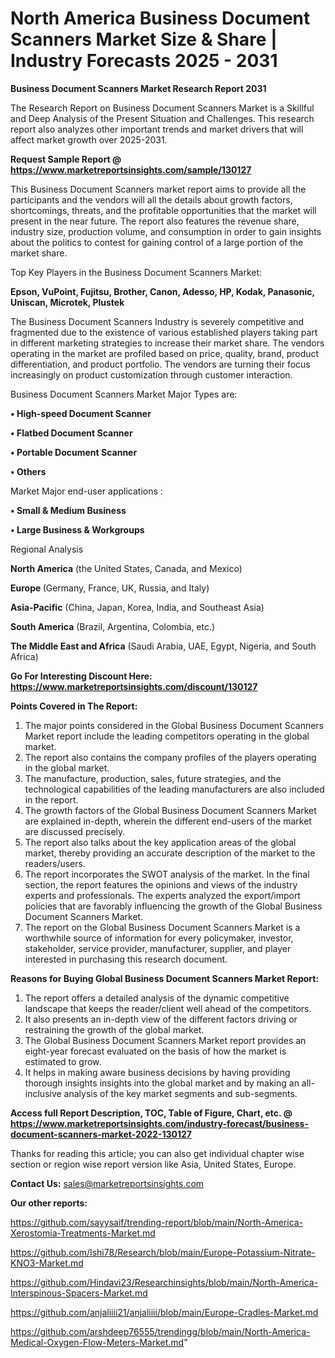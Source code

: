 # North America Business Document Scanners Market Size & Share | Industry Forecasts 2025 - 2031

<strong>Business Document Scanners Market Research Report 2031</strong>

The Research Report on Business Document Scanners Market is a Skillful and Deep Analysis of the Present Situation and Challenges. This research report also analyzes other important trends and market drivers that will affect market growth over 2025-2031.

<strong>Request Sample Report @ <a href=https://www.marketreportsinsights.com/sample/130127>https://www.marketreportsinsights.com/sample/130127</a></strong>

This Business Document Scanners market report aims to provide all the participants and the vendors will all the details about growth factors, shortcomings, threats, and the profitable opportunities that the market will present in the near future. The report also features the revenue share, industry size, production volume, and consumption in order to gain insights about the politics to contest for gaining control of a large portion of the market share.

Top Key Players in the Business Document Scanners Market:

<strong>Epson, VuPoint, Fujitsu, Brother, Canon, Adesso, HP, Kodak, Panasonic, Uniscan, Microtek, Plustek</strong>

The Business Document Scanners Industry is severely competitive and fragmented due to the existence of various established players taking part in different marketing strategies to increase their market share. The vendors operating in the market are profiled based on price, quality, brand, product differentiation, and product portfolio. The vendors are turning their focus increasingly on product customization through customer interaction.

Business Document Scanners Market Major Types are:

<strong>• High-speed Document Scanner

• Flatbed Document Scanner

• Portable Document Scanner

• Others</strong>

Market Major end-user applications :

<strong>• Small & Medium Business

• Large Business & Workgroups</strong>

Regional Analysis

</u><strong><b>North America</b></strong> (the United States, Canada, and Mexico)

<strong><b>Europe </b></strong>(Germany, France, UK, Russia, and Italy)

<strong><b>Asia-Pacific</b></strong> (China, Japan, Korea, India, and Southeast Asia)

<strong><b>South America</b></strong> (Brazil, Argentina, Colombia, etc.)

<strong><b>The Middle East and Africa</b></strong> (Saudi Arabia, UAE, Egypt, Nigeria, and South Africa)

<strong>Go For Interesting Discount Here: <a href=https://www.marketreportsinsights.com/discount/130127>https://www.marketreportsinsights.com/discount/130127</a></strong>

<strong>Points Covered in The Report:</strong>
<ol>
  <li>The major points considered in the Global Business Document Scanners Market report include the leading competitors operating in the global market.</li>
  <li>The report also contains the company profiles of the players operating in the global market.</li>
  <li>The manufacture, production, sales, future strategies, and the technological capabilities of the leading manufacturers are also included in the report.</li>
  <li>The growth factors of the Global Business Document Scanners Market are explained in-depth, wherein the different end-users of the market are discussed precisely.</li>
  <li>The report also talks about the key application areas of the global market, thereby providing an accurate description of the market to the readers/users.</li>
  <li>The report incorporates the SWOT analysis of the market. In the final section, the report features the opinions and views of the industry experts and professionals. The experts analyzed the export/import policies that are favorably influencing the growth of the Global Business Document Scanners Market.</li>
  <li>The report on the Global Business Document Scanners Market is a worthwhile source of information for every policymaker, investor, stakeholder, service provider, manufacturer, supplier, and player interested in purchasing this research document.</li>
</ol>
<strong>Reasons for Buying Global Business Document Scanners Market Report:</strong>

<ol>
  <li>The report offers a detailed analysis of the dynamic competitive landscape that keeps the reader/client well ahead of the competitors.</li>
  <li>It also presents an in-depth view of the different factors driving or restraining the growth of the global market.</li>
  <li>The Global Business Document Scanners Market report provides an eight-year forecast evaluated on the basis of how the market is estimated to grow.</li>
  <li>It helps in making aware business decisions by having providing thorough insights insights into the global market and by making an all-inclusive analysis of the key market segments and sub-segments.</li>
</ol>
<strong>Access full Report Description, TOC, Table of Figure, Chart, etc. @ <a href=https://www.marketreportsinsights.com/industry-forecast/business-document-scanners-market-2022-130127>https://www.marketreportsinsights.com/industry-forecast/business-document-scanners-market-2022-130127</a></strong>


Thanks for reading this article; you can also get individual chapter wise section or region wise report version like Asia, United States, Europe.

<strong>Contact Us:</strong>
sales@marketreportsinsights.com

<strong>Our other reports:</strong>

<a href=https://github.com/sayysaif/trending-report/blob/main/North-America-Xerostomia-Treatments-Market.md>https://github.com/sayysaif/trending-report/blob/main/North-America-Xerostomia-Treatments-Market.md</a>

<a href=https://github.com/Ishi78/Research/blob/main/Europe-Potassium-Nitrate-KNO3-Market.md>https://github.com/Ishi78/Research/blob/main/Europe-Potassium-Nitrate-KNO3-Market.md</a>

<a href=https://github.com/Hindavi23/Researchinsights/blob/main/North-America-Interspinous-Spacers-Market.md>https://github.com/Hindavi23/Researchinsights/blob/main/North-America-Interspinous-Spacers-Market.md</a>

<a href=https://github.com/anjaliiii21/anjaliiii/blob/main/Europe-Cradles-Market.md>https://github.com/anjaliiii21/anjaliiii/blob/main/Europe-Cradles-Market.md</a>

<a href=https://github.com/arshdeep76555/trendingg/blob/main/North-America-Medical-Oxygen-Flow-Meters-Market.md>https://github.com/arshdeep76555/trendingg/blob/main/North-America-Medical-Oxygen-Flow-Meters-Market.md</a>"
